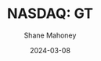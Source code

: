 ---
type: "report"
paper: "GT_Shane_Mahoney.pdf"
author: "Shane Mahoney"
company: "Goodyear Tire & Rubber Company"
date: "2024-03-08"
summary: "Goodyear is a global tire manufacturer and distributor, established in 1898 and headquartered in Akron, Ohio. Serving original equipment mounting and replacement markets for various vehicles, it operates under brands like Cooper, Dunlop, and Kelly."
title: "NASDAQ: GT"
---